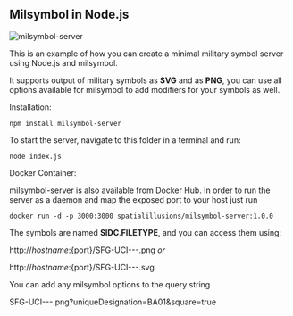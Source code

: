 ## Milsymbol in Node.js

![milsymbol-server](https://raw.githubusercontent.com/spatialillusions/milsymbol-server/master/milsymbol-server.png?raw=true)

This is an example of how you can create a minimal military symbol server using Node.js and milsymbol.

It supports output of military symbols as **SVG** and as **PNG**, you can use all options available for milsymbol to add modifiers for your symbols as well.

Installation:

```
npm install milsymbol-server
```

To start the server, navigate to this folder in a terminal and run:

```
node index.js
```

Docker Container:

milsymbol-server is also available from Docker Hub. In order to run the server as a daemon and map the exposed port to your host just run

```
docker run -d -p 3000:3000 spatialillusions/milsymbol-server:1.0.0
```

The symbols are named **SIDC**.**FILETYPE**, and you can access them using:

http://${hostname}:${port}/SFG-UCI---.png _or_

http://${hostname}:${port}/SFG-UCI---.svg

You can add any milsymbol options to the query string

SFG-UCI---.png?uniqueDesignation=BA01&square=true
